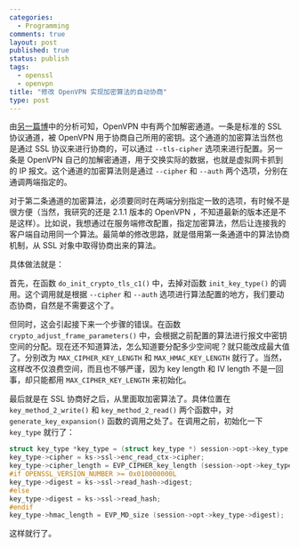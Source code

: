 ```yaml
---
categories:
  - Programming
comments: true
layout: post
published: true
status: publish
tags:
  - openssl
  - openvpn
title: "修改 OpenVPN 实现加密算法的自动协商"
type: post
---
```


由[另一篇博](/blog/2011-01-18/openvpn-%E7%9A%84%E5%88%9D%E5%A7%8B%E5%8C%96%E8%BF%87%E7%A8%8B%E5%88%86%E6%9E%90.html)中的分析可知，OpenVPN 中有两个加解密通道。一条是标准的 SSL 协议通道，被 OpenVPN 用于协商自己所用的密钥。这个通道的加密算法当然也是通过 SSL 协议来进行协商的，可以通过 `--tls-cipher` 选项来进行配置。另一条是 OpenVPN 自己的加解密通道，用于交换实际的数据，也就是虚拟网卡抓到的 IP 报文。这个通道的加密算法则是通过 `--cipher` 和 `--auth` 两个选项，分别在通调两端指定的。

对于第二条通道的加密算法，必须要同时在两端分别指定一致的选项，有时候不是很方便（当然，我研究的还是 2.1.1 版本的 OpenVPN ，不知道最新的版本还是不是这样）。比如说，我想通过在服务端修改配置，指定加密算法，然后让连接我的客户端自动用同一个算法。最简单的修改思路，就是借用第一条通道中的算法协商机制，从 SSL 对象中取得协商出来的算法。

具体做法就是：

首先，在函数 `do_init_crypto_tls_c1()` 中，去掉对函数 `init_key_type()` 的调用。这个调用就是根据 `--cipher` 和 `--auth` 选项进行算法配置的地方，我们要动态协商，自然是不需要这个了。

但同时，这会引起接下来一个步骤的错误。在函数 `crypto_adjust_frame_parameters()` 中，会根据之前配置的算法进行报文中密钥空间的分配。现在还不知道算法，怎么知道要分配多少空间呢？就只能改成最大值了。分别改为 `MAX_CIPHER_KEY_LENGTH` 和 `MAX_HMAC_KEY_LENGTH` 就行了。当然，这样改不仅浪费空间，而且也不够严谨，因为 key length 和 IV length 不是一回事，却只能都用 `MAX_CIPHER_KEY_LENGTH` 来初始化。

最后就是在 SSL 协商好之后，从里面取加密算法了。具体位置在 `key_method_2_write()` 和 `key_method_2_read()` 两个函数中，对 `generate_key_expansion()` 函数的调用之处了。在调用之前，初始化一下 `key_type` 就行了：

``` c
struct key_type *key_type = (struct key_type *) session->opt->key_type;
key_type->cipher = ks->ssl->enc_read_ctx->cipher;
key_type->cipher_length = EVP_CIPHER_key_length (session->opt->key_type->cipher);
#if OPENSSL_VERSION_NUMBER >= 0x010000000L
key_type->digest = ks->ssl->read_hash->digest;
#else
key_type->digest = ks->ssl->read_hash;
#endif
key_type->hmac_length = EVP_MD_size (session->opt->key_type->digest);
```

这样就行了。
